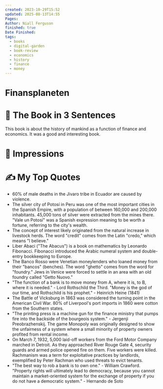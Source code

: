 ```yaml
---
created: 2023-10-29T15:52
updated: 2025-08-13T14:55
Pages: 
Author: Niall Ferguson
finished: true
Date Finished: 
tags:
  - books
  - digital-garden
  - book-review
  - economics
  - history
  - finance
  - money
---
```

# Finansplaneten


# 🚀 The Book in 3 Sentences
This book is about the history of mankind as a function of finance and economics.  It was a good and interesting book. 

# 🎨 Impressions



# ✍️ My Top  Quotes

- 60% of male deaths in the Jivaro tribe in Ecuador are caused by violence.
- The silver city of Potosí in Peru was one of the most important cities in the Spanish Empire, with a population of between 160,000 and 200,000 inhabitants. 45,000 tons of silver were extracted from the mines there. "Vale un Potosí" was a Spanish expression meaning to be worth a fortune, referring to the city's wealth.
- The concept of interest likely originated from the natural increase in livestock herds. The word "credit" comes from the Latin "credo," which means "I believe."
- Liber Abaci ("The Abacus") is a book on mathematics by Leonardo Fibonacci. Fibonacci introduced the Arabic numeral system and double-entry bookkeeping to Europe.
- The Banco Rosso were Venetian moneylenders who loaned money from their "bancos" (benches). The word "ghetto" comes from the word for "foundry." Jews in Venice were forced to settle in an area with an old foundry called "Getto Nuovo."
- "The function of a bank is to move money from A, where it is, to B, where it is needed." - Lord Rothschild the Third. "Money is the god of our time, and Rothschild is his prophet." - Heinrich Heine (1841)
- The Battle of Vicksburg in 1863 was considered the turning point in the American Civil War. 80% of Liverpool's port imports in 1860 were cotton from the Southern states.
- "The printing press is a machine gun for the finance ministry that pumps fire into the backside of the bourgeois system." - Jergenji Preobrazhenskij. The game Monopoly was originally designed to show the unfairness of a system where a small minority of property owners profited from rental income.
- On March 7, 1932, 5,000 laid-off workers from the Ford Motor Company marched in Detroit. As they approached River Rouge Gate 4, security guards and armed police opened fire on them. Five workers were killed. Rachmanism was a term for exploitative practices by landlords, exemplified by Peter Rachman who used threats to evict tenants.
- "The best way to rob a bank is to own one." - William Crawford. "Property rights will ultimately lead to democracy, because you cannot maintain a market-oriented system for the exchange of property if you do not have a democratic system." - Hernando de Soto

